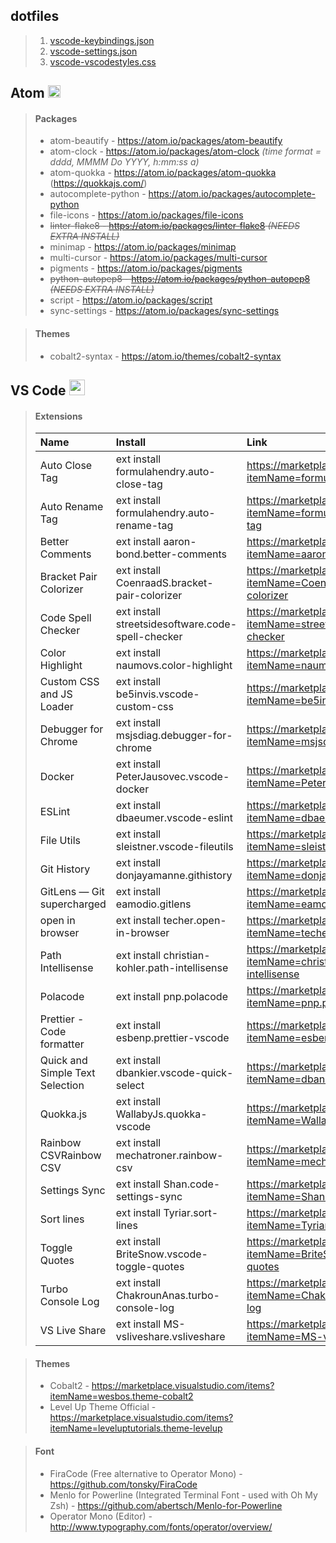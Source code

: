 ## dotfiles

> 1. [vscode-keybindings.json](https://github.com/nicksocha/dotfiles/blob/master/vscode-settings.json)
> 2. [vscode-settings.json](https://github.com/nicksocha/dotfiles/blob/master/vscode-keybindings.json)
> 3. [vscode-vscodestyles.css](https://github.com/nicksocha/dotfiles/blob/master/vscode-vscodestyles.css)

## Atom <img src="https://assets-cdn.github.com/images/icons/emoji/atom.png"  width="20" height="20">

> #### Packages
>
> - atom-beautify - https://atom.io/packages/atom-beautify
> - atom-clock - https://atom.io/packages/atom-clock _(time format = dddd, MMMM Do YYYY, h:mm:ss a)_
> - atom-quokka - https://atom.io/packages/atom-quokka (https://quokkajs.com/)
> - autocomplete-python - https://atom.io/packages/autocomplete-python
> - file-icons - https://atom.io/packages/file-icons
> - ~~linter-flake8 - https://atom.io/packages/linter-flake8 _(NEEDS EXTRA INSTALL)_~~
> - minimap - https://atom.io/packages/minimap
> - multi-cursor - https://atom.io/packages/multi-cursor
> - pigments - https://atom.io/packages/pigments
> - ~~python-autopep8 - https://atom.io/packages/python-autopep8 _(NEEDS EXTRA INSTALL)_~~
> - script - https://atom.io/packages/script
> - sync-settings - https://atom.io/packages/sync-settings

> #### Themes
>
> - cobalt2-syntax - https://atom.io/themes/cobalt2-syntax

## VS Code <img src="https://user-images.githubusercontent.com/66894/35516274-a74fd78c-050b-11e8-9e6e-b104c06dd9bc.png"  width="25" height="25">

> #### Extensions
>
> | Name                            | Install                                           | Link                                                                                      |
> | :------------------------------ | :------------------------------------------------ | :---------------------------------------------------------------------------------------- |
> | Auto Close Tag                  | ext install formulahendry.auto-close-tag          | https://marketplace.visualstudio.com/items?itemName=formulahendry.auto-close-tag          |
> | Auto Rename Tag                 | ext install formulahendry.auto-rename-tag         | https://marketplace.visualstudio.com/items?itemName=formulahendry.auto-rename-tag         |
> | Better Comments                 | ext install aaron-bond.better-comments            | https://marketplace.visualstudio.com/items?itemName=aaron-bond.better-comments            |
> | Bracket Pair Colorizer          | ext install CoenraadS.bracket-pair-colorizer      | https://marketplace.visualstudio.com/items?itemName=CoenraadS.bracket-pair-colorizer      |
> | Code Spell Checker              | ext install streetsidesoftware.code-spell-checker | https://marketplace.visualstudio.com/items?itemName=streetsidesoftware.code-spell-checker |
> | Color Highlight                 | ext install naumovs.color-highlight               | https://marketplace.visualstudio.com/items?itemName=naumovs.color-highlight               |
> | Custom CSS and JS Loader        | ext install be5invis.vscode-custom-css            | https://marketplace.visualstudio.com/items?itemName=be5invis.vscode-custom-css            |
> | Debugger for Chrome             | ext install msjsdiag.debugger-for-chrome          | https://marketplace.visualstudio.com/items?itemName=msjsdiag.debugger-for-chrome          |
> | Docker                          | ext install PeterJausovec.vscode-docker           | https://marketplace.visualstudio.com/items?itemName=PeterJausovec.vscode-docker           |
> | ESLint                          | ext install dbaeumer.vscode-eslint                | https://marketplace.visualstudio.com/items?itemName=dbaeumer.vscode-eslint                |
> | File Utils                      | ext install sleistner.vscode-fileutils            | https://marketplace.visualstudio.com/items?itemName=sleistner.vscode-fileutils            |
> | Git History                     | ext install donjayamanne.githistory               | https://marketplace.visualstudio.com/items?itemName=donjayamanne.githistory               |
> | GitLens — Git supercharged      | ext install eamodio.gitlens                       | https://marketplace.visualstudio.com/items?itemName=eamodio.gitlens                       |
> | open in browser                 | ext install techer.open-in-browser                | https://marketplace.visualstudio.com/items?itemName=techer.open-in-browser                |
> | Path Intellisense               | ext install christian-kohler.path-intellisense    | https://marketplace.visualstudio.com/items?itemName=christian-kohler.path-intellisense    |
> | Polacode                        | ext install pnp.polacode                          | https://marketplace.visualstudio.com/items?itemName=pnp.polacode                          |
> | Prettier - Code formatter       | ext install esbenp.prettier-vscode                | https://marketplace.visualstudio.com/items?itemName=esbenp.prettier-vscode                |
> | Quick and Simple Text Selection | ext install dbankier.vscode-quick-select          | https://marketplace.visualstudio.com/items?itemName=dbankier.vscode-quick-select          |
> | Quokka.js                       | ext install WallabyJs.quokka-vscode               | https://marketplace.visualstudio.com/items?itemName=WallabyJs.quokka-vscode               |
> | Rainbow CSVRainbow CSV          | ext install mechatroner.rainbow-csv               | https://marketplace.visualstudio.com/items?itemName=mechatroner.rainbow-csv               |
> | Settings Sync                   | ext install Shan.code-settings-sync               | https://marketplace.visualstudio.com/items?itemName=Shan.code-settings-sync               |
> | Sort lines                      | ext install Tyriar.sort-lines                     | https://marketplace.visualstudio.com/items?itemName=Tyriar.sort-lines                     |
> | Toggle Quotes                   | ext install BriteSnow.vscode-toggle-quotes        | https://marketplace.visualstudio.com/items?itemName=BriteSnow.vscode-toggle-quotes        |
> | Turbo Console Log               | ext install ChakrounAnas.turbo-console-log        | https://marketplace.visualstudio.com/items?itemName=ChakrounAnas.turbo-console-log        |
> | VS Live Share                   | ext install MS-vsliveshare.vsliveshare            | https://marketplace.visualstudio.com/items?itemName=MS-vsliveshare.vsliveshare            |

<!-- > |  |  |  | -->

> #### Themes
>
> - Cobalt2 - https://marketplace.visualstudio.com/items?itemName=wesbos.theme-cobalt2
> - Level Up Theme Official - https://marketplace.visualstudio.com/items?itemName=leveluptutorials.theme-levelup

> #### Font
>
> - FiraCode (Free alternative to Operator Mono) - https://github.com/tonsky/FiraCode
> - Menlo for Powerline (Integrated Terminal Font - used with Oh My Zsh) - https://github.com/abertsch/Menlo-for-Powerline
> - Operator Mono (Editor) - http://www.typography.com/fonts/operator/overview/
